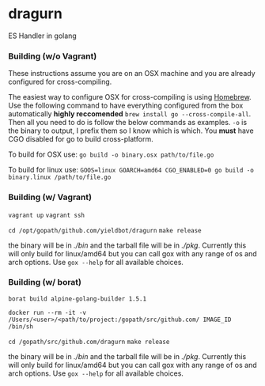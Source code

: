 # dragurn
ES Handler in golang

### Building (w/o Vagrant)

These instructions assume you are on an OSX machine and you are already configured for cross-compiling.

The easiest way to configure OSX for cross-compiling is using [Homebrew](http://brew.sh/). Use the following command to have everything configured from the box automatically **highly reccomended** `brew install go --cross-compile-all`. Then all you need to do is follow the below commands as examples. `-o` is the binary to output, I prefix them so I know which is which. You **must** have CGO disabled for go to build cross-platform.

To build for OSX use:
`go build -o binary.osx path/to/file.go`

To build for linux use:
`GOOS=linux GOARCH=amd64 CGO_ENABLED=0 go build -o binary.linux /path/to/file.go`

### Building (w/ Vagrant)

`vagrant up`
`vagrant ssh`

`cd /opt/gopath/github.com/yieldbot/dragurn`
`make release`

the binary will be in *./bin* and the tarball file will be in *./pkg*. Currently this will only build for linux/amd64 but you can call gox with any range of os and arch options. Use `gox --help` for all available choices.

### Building (w/ borat)

`borat build alpine-golang-builder 1.5.1`

`docker run --rm -it -v /Users/<user>/<path/to/project:/gopath/src/github.com/ IMAGE_ID /bin/sh`

`cd /gopath/src/github.com/dragurn`
`make release`

the binary will be in *./bin* and the tarball file will be in *./pkg*. Currently this will only build for linux/amd64 but you can call gox with any range of os and arch options. Use `gox --help` for all available choices.
